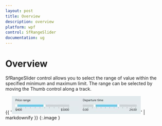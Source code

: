```yaml
---
layout: post
title: Overview
description: overview 
platform: wpf
control: SfRangeSlider 
documentation: ug
---
```


# Overview 

SfRangeSlider control allows you to select the range of value within the specified minimum and maximum limit. The range can be selected by moving the Thumb control along a track.  



{{ '![](Overview_images/Overview_img1.jpeg)' | markdownify }}
{:.image }


